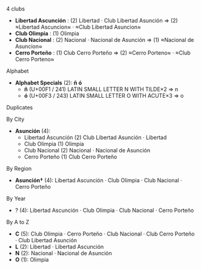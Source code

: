 4 clubs

- **Libertad Ascunción** : (2) Libertad · Club Libertad Asunción ⇒ (2) ≈Libertad Ascuncion≈ · ≈Club Libertad Asuncion≈
- **Club Olimpia** : (1) Olimpia
- **Club Nacional** : (2) Nacional · Nacional de Asunción ⇒ (1) ≈Nacional de Asuncion≈
- **Cerro Porteño** : (1) Club Cerro Porteño ⇒ (2) ≈Cerro Porteno≈ · ≈Club Cerro Porteno≈




Alphabet

- **Alphabet Specials** (2):  **ñ**  **ó** 
  - **ñ** (U+00F1 / 241) LATIN SMALL LETTER N WITH TILDE×2 ⇒ n
  - **ó** (U+00F3 / 243) LATIN SMALL LETTER O WITH ACUTE×3 ⇒ o




Duplicates





By City

- **Asunción** (4): 
  - Libertad Ascunción  (2) Club Libertad Asunción · Libertad
  - Club Olimpia  (1) Olimpia
  - Club Nacional  (2) Nacional · Nacional de Asunción
  - Cerro Porteño  (1) Club Cerro Porteño




By Region

- **Asunción†** (4):   Libertad Ascunción · Club Olimpia · Club Nacional · Cerro Porteño




By Year

- ? (4):   Libertad Ascunción · Club Olimpia · Club Nacional · Cerro Porteño






By A to Z

- **C** (5): Club Olimpia · Cerro Porteño · Club Nacional · Club Cerro Porteño · Club Libertad Asunción
- **L** (2): Libertad · Libertad Ascunción
- **N** (2): Nacional · Nacional de Asunción
- **O** (1): Olimpia




